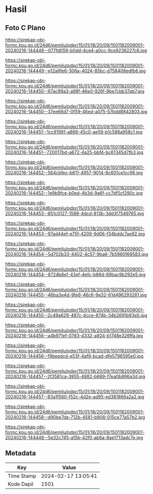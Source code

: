 # Hasil

## Foto C Plano

https://sirekap-obj-formc.kpu.go.id/24d6/pemilu/pdpr/15/01/18/20/09/1501182009001-20240216-144448--077fd059-b0dd-4ce4-a0cc-9ce9236227c6.jpg

https://sirekap-obj-formc.kpu.go.id/24d6/pemilu/pdpr/15/01/18/20/09/1501182009001-20240216-144449--e12a6fe6-306a-4024-85bc-d758408edfb6.jpg

https://sirekap-obj-formc.kpu.go.id/24d6/pemilu/pdpr/15/01/18/20/09/1501182009001-20240216-144450--67ac99a3-a98f-46e0-926f-9be7cbb37ab7.jpg

https://sirekap-obj-formc.kpu.go.id/24d6/pemilu/pdpr/15/01/18/20/09/1501182009001-20240216-144450--37ee66d7-0f59-46ed-a075-57bdd8842803.jpg

https://sirekap-obj-formc.kpu.go.id/24d6/pemilu/pdpr/15/01/18/20/09/1501182009001-20240216-144451--1cc91991-a866-45c0-ae59-b1c588a958c1.jpg

https://sirekap-obj-formc.kpu.go.id/24d6/pemilu/pdpr/15/01/18/20/09/1501182009001-20240216-144451--720017bd-a672-4a25-bbf4-bc61345d7fb3.jpg

https://sirekap-obj-formc.kpu.go.id/24d6/pemilu/pdpr/15/01/18/20/09/1501182009001-20240216-144452--564cbfec-b611-4957-9014-8c601ce1cc96.jpg

https://sirekap-obj-formc.kpu.go.id/24d6/pemilu/pdpr/15/01/18/20/09/1501182009001-20240216-144452--1e9b9fce-b0ed-4b3d-9a6f-cc7df5cf290c.jpg

https://sirekap-obj-formc.kpu.go.id/24d6/pemilu/pdpr/15/01/18/20/09/1501182009001-20240216-144453--851c0127-1589-4dcd-813b-3dd3f7549765.jpg

https://sirekap-obj-formc.kpu.go.id/24d6/pemilu/pdpr/15/01/18/20/09/1501182009001-20240216-144453--97ad44ef-e75f-4209-9d06-f34bddc7ae92.jpg

https://sirekap-obj-formc.kpu.go.id/24d6/pemilu/pdpr/15/01/18/20/09/1501182009001-20240216-144454--5d702b33-4402-4c57-9ba6-7b5960f69583.jpg

https://sirekap-obj-formc.kpu.go.id/24d6/pemilu/pdpr/15/01/18/20/09/1501182009001-20240216-144454--8724b8e1-43ef-4efc-b86d-69bac9b292e5.jpg

https://sirekap-obj-formc.kpu.go.id/24d6/pemilu/pdpr/15/01/18/20/09/1501182009001-20240216-144455--46ba3e4d-9fe6-46c6-9e32-61d496293261.jpg

https://sirekap-obj-formc.kpu.go.id/24d6/pemilu/pdpr/15/01/18/20/09/1501182009001-20240216-144455--2c49a629-487c-4cce-874b-34b2691b93e5.jpg

https://sirekap-obj-formc.kpu.go.id/24d6/pemilu/pdpr/15/01/18/20/09/1501182009001-20240216-144456--a4b971ef-0783-4332-a924-b1748e326ffa.jpg

https://sirekap-obj-formc.kpu.go.id/24d6/pemilu/pdpr/15/01/18/20/09/1501182009001-20240216-144456--f9beedcd-e53f-4af9-bcad-dfe5796595e0.jpg

https://sirekap-obj-formc.kpu.go.id/24d6/pemilu/pdpr/15/01/18/20/09/1501182009001-20240216-144457--2f3581ca-3955-4882-b689-f7ea0b896a3d.jpg

https://sirekap-obj-formc.kpu.go.id/24d6/pemilu/pdpr/15/01/18/20/09/1501182009001-20240216-144457--83a1f560-f52c-4d2e-ad95-ed381866a2a2.jpg

https://sirekap-obj-formc.kpu.go.id/24d6/pemilu/pdpr/15/01/18/20/09/1501182009001-20240216-144458--d90be7de-712b-4581-b908-015ce77a57b2.jpg

https://sirekap-obj-formc.kpu.go.id/24d6/pemilu/pdpr/15/01/18/20/09/1501182009001-20240216-144448--5e32c745-a15b-42f0-ab6a-8ae1713adc7e.jpg


## Metadata

| Key        | Value               |
| ---------- | ------------------- |
| Time Stamp | 2024-02-17 13:05:41 |
| Kode Dapil | 1501                |



